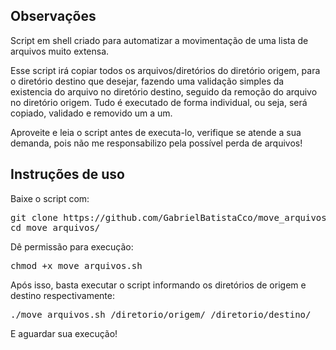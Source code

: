 <h2>Observações</h2>

Script em shell criado para automatizar a movimentação de uma lista de arquivos muito extensa.

Esse script irá copiar todos os arquivos/diretórios do diretório origem, para o diretório destino que desejar, fazendo uma validação simples da existencia do arquivo no diretório destino, seguido da remoção do arquivo no diretório origem. Tudo é executado de forma individual, ou seja, será copiado, validado e removido um a um.

Aproveite e leia o script antes de executa-lo, verifique se atende a sua demanda, pois não me responsabilizo pela possível perda de arquivos!

<h2>Instruções de uso</h2>

Baixe o script com:

<pre>
git clone https://github.com/GabrielBatistaCco/move_arquivos
cd move_arquivos/
</pre>

Dê permissão para execução:

<pre>chmod +x move_arquivos.sh</pre>

Após isso, basta executar o script informando os diretórios de origem e destino respectivamente:

<pre>
./move_arquivos.sh /diretorio/origem/ /diretorio/destino/
</pre>

E aguardar sua execução!
